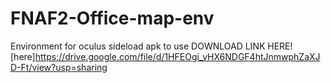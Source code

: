 # FNAF2-Office-map-env
Environment for oculus sideload apk to use
DOWNLOAD LINK HERE! [here]https://drive.google.com/file/d/1HFEOgi_vHX6NDGF4htJnmwphZaXJD-Ft/view?usp=sharing
